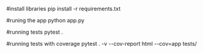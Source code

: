#install libraries
pip install -r requirements.txt

#runing the app
python app.py

#running tests
pytest .

#running tests with coverage
pytest . -v --cov-report html  --cov=app tests/
